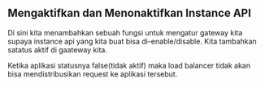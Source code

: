 ## Mengaktifkan dan Menonaktifkan Instance API

Di sini kita menambahkan sebuah fungsi untuk mengatur gateway kita supaya instance api yang kita buat bisa di-enable/disable. Kita tambahkan satatus aktif di gaateway kita.

Ketika aplikasi statusnya false(tidak aktif) maka load balancer tidak akan bisa mendistribusikan request ke aplikasi tersebut.
